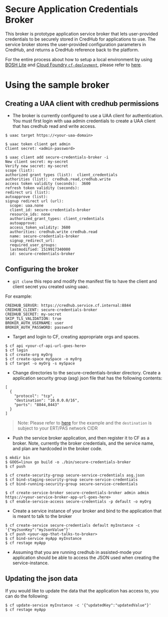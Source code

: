 
# Secure Application Credentials Broker

This broker is prototype application service broker that lets user-provided credentials to be securely stored in CredHub for applications to use. 
The service broker stores the user-provided configuration parameters in CredHub, and returns a CredHub reference back to the platform.

For the entire process about how to setup a local environment by using [BOSH Lite](https://bosh.io/docs/bosh-lite) and [Cloud Foundry `cf-deployment`](https://github.com/cloudfoundry/cf-deployment/), please refer to [here](README-CF-DEPLOYMENT.md).

# Using the sample broker
## Creating a UAA client with credhub permissions

* The broker is currently configured to use a UAA client for authentication. You must first login with uaa admin credentials to create a UAA client that has credhub read and write access.

```
$ uaac target https://<your-uaa-domain>

$ uaac token client get admin
Client secret: <admin-password>

$ uaac client add secure-credentials-broker -i
New client secret: my-secret
Verify new secret: my-secret
scope (list):
authorized grant types (list):  client_credentials
authorities (list):  credhub.read,credhub.write
access token validity (seconds):  3600
refresh token validity (seconds):
redirect uri (list):
autoapprove (list):
signup redirect url (url):
  scope: uaa.none
  client_id: secure-credentials-broker
  resource_ids: none
  authorized_grant_types: client_credentials
  autoapprove:
  access_token_validity: 3600
  authorities: credhub.write credhub.read
  name: secure-credentials-broker
  signup_redirect_url:
  required_user_groups:
  lastmodified: 1519917340000
  id: secure-credentials-broker
```

## Configuring the broker

* `git clone` this repo and modify the manifest file to have the client and client secret you created using uaac.

For example:
```
CREDHUB_SERVER: https://credhub.service.cf.internal:8844
CREDHUB_CLIENT: secure-credentials-broker
CREDHUB_SECRET: my-secret
SKIP_TLS_VALIDATION: true
BROKER_AUTH_USERNAME: user
BROKER_AUTH_PASSWORD: password
```

* Target and login to CF, creating appropriate orgs and spaces.

```
$ cf api <your-cf-api-url-goes-here>
$ cf login
$ cf create-org myOrg
$ cf create-space mySpace -o myOrg
$ cf target -o myOrg -s mySpace
```

* Change directories to the secure-credentials-broker directory. Create a application security group (asg) json file that has the following contents:

```
[
  {
    "protocol": "tcp",
    "destination": "10.0.0.0/16",
    "ports": "8844,8443"
  }
]
```

> Note: Please refer to [here](asg.json) for the example and the `destination` is subject to your ERT/PAS network CIDR

* Push the service broker application, and then register it to CF as a broker. 
Note, currently the broker credentials, and the service name, and plan are hardcoded in the broker code.

```
$ mkdir bin
$ GOOS=linux go build -o ./bin/secure-credentials-broker
$ cf push

$ cf create-security-group secure-service-credentials asg.json
$ cf bind-staging-security-group secure-service-credentials
$ cf bind-running-security-group secure-service-credentials

$ cf create-service-broker secure-credentials-broker admin admin https://<your-service-broker-app-url-goes-here>
$ cf enable-service-access secure-credentials -p default -o myOrg
```

* Create a service instance of your broker and bind to the application that is meant to talk to the broker
```
$ cf create-service secure-credentials default myInstance -c '{"myJsonKey":"myJsonValue"}'
$ cf push <your-app-that-talks-to-broker> 
$ cf bind-service myApp myInstance
$ cf restage myApp 
```

* Assuming that you are running credhub in assisted-mode your application should be able to access the JSON used when creating the service-instance.  

## Updating the json data

If you would like to update the data that the application has access to, you can do the following:

```
$ cf update-service myInstance -c '{"updatedKey":"updatedValue"}'
$ cf restage myApp
```

